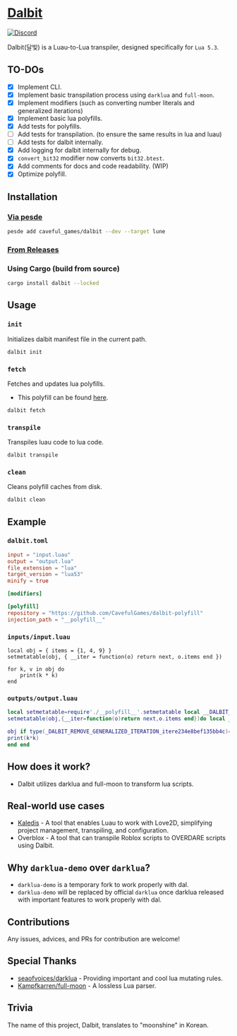 # [Dalbit](https://crates.io/crates/dalbit)

<a href="https://discord.gg/ATVVsNNv3u"><img alt="Discord" src="https://img.shields.io/discord/385151591524597761?style=plastic&logo=discord&color=%235865F2" /></a>

Dalbit(달빛) is a Luau-to-Lua transpiler, designed specifically for `Lua 5.3`.

## TO-DOs
- [x] Implement CLI.
- [x] Implement basic transpilation process using `darklua` and `full-moon`.
- [x] Implement modifiers (such as converting number literals and generalized iterations)
- [x] Implement basic lua polyfills.
- [x] Add tests for polyfills.
- [ ] Add tests for transpilation. (to ensure the same results in lua and luau)
- [ ] Add tests for dalbit internally.
- [x] Add logging for dalbit internally for debug.
- [x] `convert_bit32` modifier now converts `bit32.btest`.
- [x] Add comments for docs and code readability. (WIP)
- [x] Optimize polyfill.

## Installation

### [Via pesde](https://pesde.dev/packages/caveful_games/dalbit)
```sh
pesde add caveful_games/dalbit --dev --target lune
```

### [From Releases](https://github.com/CavefulGames/dalbit/releases)

### Using Cargo (build from source)
```sh
cargo install dalbit --locked
```

## Usage

### `init`
Initializes dalbit manifest file in the current path.
```sh
dalbit init
```

### `fetch`
Fetches and updates lua polyfills.
* This polyfill can be found [here](https://github.com/CavefulGames/dalbit-polyfill).
```sh
dalbit fetch
```

### `transpile`
Transpiles luau code to lua code.
```sh
dalbit transpile
```

### `clean`
Cleans polyfill caches from disk.
```sh
dalbit clean
```

## Example
### `dalbit.toml`
```toml
input = "input.luau"
output = "output.lua"
file_extension = "lua"
target_version = "lua53"
minify = true

[modifiers]

[polyfill]
repository = "https://github.com/CavefulGames/dalbit-polyfill"
injection_path = "__polyfill__"

```

### `inputs/input.luau`
```luau
local obj = { items = {1, 4, 9} }
setmetatable(obj, { __iter = function(o) return next, o.items end })

for k, v in obj do
    print(k * k)
end

```

### `outputs/output.luau`
```lua
local setmetatable=require'./__polyfill__'.setmetatable local __DALBIT_getmetatable_iter=require'./__polyfill__'.__DALBIT_getmetatable_iter local type=require'./__polyfill__'.type local next=require'./__polyfill__'.next local io=nil local module=nil local package=nil local dofile=nil local loadfile=nil local load=nil local obj={items={1,4,9}}
setmetatable(obj,{__iter=function(o)return next,o.items end})do local _DALBIT_REMOVE_GENERALIZED_ITERATION_itere234e8bef135bb4c, _DALBIT_REMOVE_GENERALIZED_ITERATION_invare234e8bef135bb4c, _DALBIT_REMOVE_GENERALIZED_ITERATION_controle234e8bef135bb4c=

obj if type(_DALBIT_REMOVE_GENERALIZED_ITERATION_itere234e8bef135bb4c)=='table'then local m=__DALBIT_getmetatable_iter(_DALBIT_REMOVE_GENERALIZED_ITERATION_itere234e8bef135bb4c)if type(m)=='table'and type(m.__iter)=='function'then _DALBIT_REMOVE_GENERALIZED_ITERATION_itere234e8bef135bb4c, _DALBIT_REMOVE_GENERALIZED_ITERATION_invare234e8bef135bb4c, _DALBIT_REMOVE_GENERALIZED_ITERATION_controle234e8bef135bb4c=m.__iter(_DALBIT_REMOVE_GENERALIZED_ITERATION_itere234e8bef135bb4c)else _DALBIT_REMOVE_GENERALIZED_ITERATION_itere234e8bef135bb4c, _DALBIT_REMOVE_GENERALIZED_ITERATION_invare234e8bef135bb4c, _DALBIT_REMOVE_GENERALIZED_ITERATION_controle234e8bef135bb4c=next, _DALBIT_REMOVE_GENERALIZED_ITERATION_itere234e8bef135bb4c end end for k,v in _DALBIT_REMOVE_GENERALIZED_ITERATION_itere234e8bef135bb4c,_DALBIT_REMOVE_GENERALIZED_ITERATION_invare234e8bef135bb4c,_DALBIT_REMOVE_GENERALIZED_ITERATION_controle234e8bef135bb4c do
print(k*k)
end end
```

## How does it work?
- Dalbit utilizes darklua and full-moon to transform lua scripts.

## Real-world use cases
- [Kaledis](https://github.com/orpos/kaledis) - A tool that enables Luau to work with Love2D, simplifying project management, transpiling, and configuration.
- Overblox - A tool that can transpile Roblox scripts to OVERDARE scripts using Dalbit.

## Why `darklua-demo` over `darklua`?
- `darklua-demo` is a temporary fork to work properly with dal.
- `darklua-demo` will be replaced by official `darklua` once darklua released with important features to work properly with dal.

## Contributions
Any issues, advices, and PRs for contribution are welcome!

## Special Thanks
- [seaofvoices/darklua](https://github.com/seaofvoices/darklua) - Providing important and cool lua mutating rules.
- [Kampfkarren/full-moon](https://github.com/Kampfkarren/full-moon) - A lossless Lua parser.

## Trivia
The name of this project, Dalbit, translates to "moonshine" in Korean.
